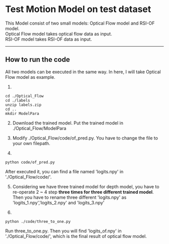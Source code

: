 
# Test Motion Model on test dataset  

This Model consist of two small models: Optical Flow model and RSI-OF model.   
Optical Flow model takes optical flow data as input.   
RSI-OF model takes RSI-OF data as input.   

----
## How to run the code

All two models can be executed in the same way. In here, I will take Optical Flow model as example.

1. 
``` 
cd ./Optical_Flow  
cd ./labels  
unzip labels.zip
cd ..
mkdir ModelPara
```

2. Download the trained model. Put the trained model in ./Optical_Flow/ModelPara

3. Modify ./Optical_Flow/code/of_pred.py. You have to change the file to your own filepath.

4. 
```
python code/of_pred.py
```
   After executed it, you can find a file named 'logits.npy' in './Optical_Flow/code/'. 

5. Considering we have three trained model for depth model, you have to re-operate 2 ~ 4 step **three times for three different trained model**. Then you have to rename three different 'logits.npy' as 'logits_1.npy','logits_2.npy' and 'logits_3.npy'

6. 
```
python ./code/three_to_one.py 
```
Run three_to_one.py. Then you will find 'logits_of.npy' in './Optical_Flow/code/', which is the final result of optical flow model. 
